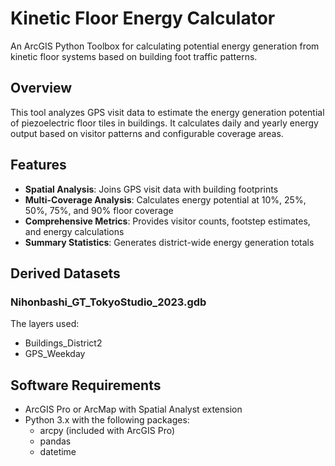 # Kinetic Floor Energy Calculator

An ArcGIS Python Toolbox for calculating potential energy generation from kinetic floor systems based on building foot traffic patterns.

## Overview

This tool analyzes GPS visit data to estimate the energy generation potential of piezoelectric floor tiles in buildings. It calculates daily and yearly energy output based on visitor patterns and configurable coverage areas.

## Features

- **Spatial Analysis**: Joins GPS visit data with building footprints
- **Multi-Coverage Analysis**: Calculates energy potential at 10%, 25%, 50%, 75%, and 90% floor coverage
- **Comprehensive Metrics**: Provides visitor counts, footstep estimates, and energy calculations
- **Summary Statistics**: Generates district-wide energy generation totals

## Derived Datasets

### Nihonbashi_GT_TokyoStudio_2023.gdb

The layers used:
- Buildings_District2
- GPS_Weekday

## Software Requirements

- ArcGIS Pro or ArcMap with Spatial Analyst extension
- Python 3.x with the following packages:
  - arcpy (included with ArcGIS Pro)
  - pandas
  - datetime
